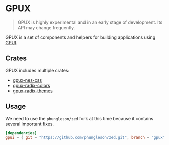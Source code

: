 # GPUX

> GPUX is highly experimental and in an early stage of development. Its API may change frequently.

GPUX is a set of components and helpers for building applications using [GPUI](https://gpui.rs).

## Crates

GPUX includes multiple crates:

* [gpux-nes-css](https://github.com/phungleson/gpux/blob/main/crates/nes-css/README.md)
* [gpux-radix-colors](https://github.com/phungleson/gpux/blob/main/crates/radix-colors/README.md)
* [gpux-radix-themes](https://github.com/phungleson/gpux/blob/main/crates/radix-themes/README.md)

## Usage

We need to use the `phungleson/zed` fork at this time because it contains several important fixes.

```toml
[dependencies]
gpui = { git = "https://github.com/phungleson/zed.git", branch = "gpux" }
```
